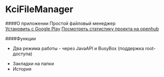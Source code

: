 KciFileManager
==============
####О приложении
Простой файловый менеджер  
[Установить с Google Play](https://play.google.com/store/apps/details?id=com.kciray.android.filemanager)
[Посмотреть статистику проекта на openhub](https://www.openhub.net/p/KciFileManager)

####Функции
* Два режима работы - через JavaAPI и BusyBox (поддержка root-доступа)
- Закладки на папки
- История  
